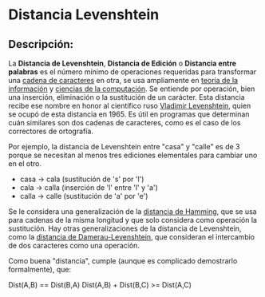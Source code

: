 # Distancia Levenshtein
## Descripción:
La **Distancia de Levenshtein**, **Distancia de Edición** o **Distancia entre palabras** es el número mínimo de operaciones requeridas para transformar una [cadena de caracteres](https://es.wikipedia.org/wiki/Cadena_de_caracteres) en otra, se usa ampliamente en [teoría de la información](https://es.wikipedia.org/wiki/Teor%C3%ADa_de_la_informaci%C3%B3n) y [ciencias de la computación](https://es.wikipedia.org/wiki/Ciencias_de_la_computaci%C3%B3n). Se entiende por operación, bien una inserción, eliminación o la sustitución de un carácter. Esta distancia recibe ese nombre en honor al científico ruso [Vladimir Levenshtein](https://es.wikipedia.org/wiki/Vlad%C3%ADmir_Levensht%C3%A9in), quien se ocupó de esta distancia en 1965. Es útil en programas que determinan cuán similares son dos cadenas de caracteres, como es el caso de los correctores de ortografía.

Por ejemplo, la distancia de Levenshtein entre "casa" y "calle" es de 3 porque se necesitan al menos tres ediciones elementales para cambiar uno en el otro.

* casa → cala (sustitución de 's' por 'l')
* cala → calla (inserción de 'l' entre 'l' y 'a')
* calla → calle (sustitución de 'a' por 'e')

Se le considera una generalización de la [distancia de Hamming](https://es.wikipedia.org/wiki/Distancia_de_Hamming), que se usa para cadenas de la misma longitud y que solo considera como operación la sustitución. Hay otras generalizaciones de la distancia de Levenshtein, como la [distancia de Damerau-Levenshtein](https://es.wikipedia.org/wiki/Distancia_de_Damerau-Levenshtein), que consideran el intercambio de dos caracteres como una operación.

Como buena "distancia", cumple (aunque es complicado demostrarlo formalmente), que:

  Dist(A,B) == Dist(B,A)
  Dist(A,B) + Dist(B,C) >= Dist(A,C)
